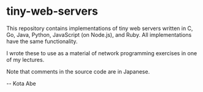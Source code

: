 # tiny-web-servers

This repository contains implementations of tiny web servers written in C, Go, Java, Python, JavaScript (on Node.js), and Ruby.   All implementations have the same functionality.

I wrote these to use as a material of network programming exercises in one of my lectures.

Note that comments in the source code are in Japanese.

-- Kota Abe
